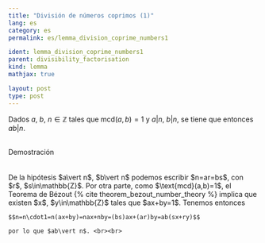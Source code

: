 ```yaml
---
title: "División de números coprimos (1)"
lang: es
category: es
permalink: es/lemma_division_coprime_numbers1

ident: lemma_division_coprime_numbers1
parent: divisibility_factorisation
kind: lemma
mathjax: true

layout: post
type: post
---
```


<div>

Dados $a$, $b$, $n\in\mathbb{Z}$ tales que $\text{mcd}(a,b)=1$ y $a\vert n$, $b\vert n$, se tiene que entonces $ab\vert n$.<br><br>

<div class="bcblue boxdissap">
    Demostración
</div><br><br>

<div class="dissap">
    De la hipótesis $a\vert n$, $b\vert n$ podemos escribir $n=ar=bs$, con $r$, $s\in\mathbb{Z}$. Por otra parte, como $\text{mcd}(a,b)=1$, el Teorema de Bézout {% cite theorem_bezout_number_theory %} implica que existen $x$, $y\in\mathbb{Z}$ tales que $ax+by=1$. Tenemos entonces

    $$n=n\cdot1=n(ax+by)=nax+nby=(bs)ax+(ar)by=ab(sx+ry)$$

    por lo que $ab\vert n$. <br><br>
</div>